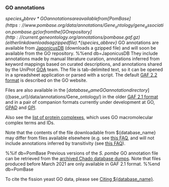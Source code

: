 ### GO annotations

*${species_abbrev}* GO annotations are available from 
%%if db=PomBase
[PomBase](https://www.pombase.org/data/annotations/Gene_ontology/gene_association.pombase.gz)
or from the [GO repository](http://current.geneontology.org/annotations/pombase.gaf.gz)
(either link downloads a gzipped file). 
%%end db=PomBase
%%if db=JaponicusDB
*${species_abbrev}* GO annotations are available from
 [JaponicusDB](https://www.japonicusdb.org/data/annotations/Gene_ontology/gene_association_2-2.japonicusdb.gz)
 (downloads a gzipped file) and will soon be available from the GO
 repository.
%%end db=JaponicusDB
They include annotations made by manual literature curation,
annotations inferred from keyword mappings based on curated
descriptions, and annotations shared by the UniProt
[GOA](http://www.ebi.ac.uk/GOA) team. The file is tab-delimited text,
so it can be opened in a spreadsheet application or parsed with a
script. The default [GAF 2.2
format](http://geneontology.org/docs/go-annotation-file-gaf-format-2.2/)
is described on the GO website.

Files are also available in the [${database_name} GO annotation
directory](${base_url}/data/annotations/Gene_ontology/) in
the older [GAF 2.1
format](http://geneontology.org/docs/go-annotation-file-gaf-format-2.1/)
and in a pair of companion formats currently under development at GO,
[GPAD](http://geneontology.org/docs/gene-product-association-data-gpad-format/)
and
[GPI](http://geneontology.org/docs/gene-product-information-gpi-format/).

Also see the [list of protein
complexes](${base_url}/data/annotations/Gene_ontology/GO_complexes/),
which uses GO macromolecular complex terms and IDs.

Note that the contents of the file downloadable from ${database_name} may
differ from files available elsewhere (e.g. see [this
FAQ](why-are-go-annotations-different-between-pombase-and-uniprot-goa),
and will not include annotations inferred by transitivity (see [this
FAQ](/faq/why-are-go-terms-missing-from-the-downloadable-annotation-file)).

%%if db=PomBase
Previous versions of the *S. pombe* GO annotation file can be
retrieved from the [archived Chado database
dumps](https://www.pombase.org/data/annotations/Gene_ontology/OLD/). Note
that files produced before March 2021 are only available in GAF 2.1
format.
%%end db=PomBase

To cite the fission yeast GO data, please see [Citing ${database_name}](/about/citing-pombase).

